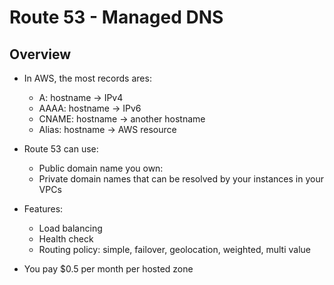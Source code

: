 # Route 53 - Managed DNS

## Overview

- In AWS, the most records ares:
    - A: hostname -> IPv4
    - AAAA: hostname -> IPv6
    - CNAME: hostname -> another hostname
    - Alias: hostname -> AWS resource

- Route 53 can use:
    - Public domain name you own:
    - Private domain names that can be resolved by your instances in your VPCs

- Features:
    - Load balancing
    - Health check
    - Routing policy: simple, failover, geolocation, weighted, multi value

- You pay $0.5 per month per hosted zone
